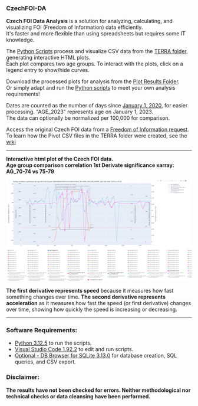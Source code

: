 ### CzechFOI-DA

**Czech FOI Data Analysis** is a solution for analyzing, calculating, and visualizing FOI (Freedom of Information) data efficiently. <br>It's faster and more flexible than using spreadsheets but requires some IT knowledge.

The [Python Scripts](https://github.com/gitfrid/CzechFOI-DA/tree/main/Py%20Scripts) process and visualize CSV data from the [TERRA folder](https://github.com/gitfrid/CzechFOI-DA/tree/main/TERRA), generating interactive HTML plots. <br>Each plot compares two age groups. To interact with the plots, click on a legend entry to show/hide curves.

Download the processed plots for analysis from the [Plot Results Folder](https://github.com/gitfrid/CzechFOI-DA/tree/main/Plot%20Results).
<br>Or simply adapt and run the [Python scripts](https://github.com/gitfrid/CzechFOI-DA/blob/main/Py%20Scripts/AH%29%202D%206-Axis%20age-compare%20rolling-mean%20significance-1D-2D%20different-scale.py) to meet your own analysis requirements!

Dates are counted as the number of days since [January 1, 2020](https://github.com/gitfrid/CzechFOI-DA/blob/main/Plot%20Results/Days%20to%20Date%20Translation%20Day%20Date%20Translation/Days%20to%20Date%20Translation%20Day%20Date%20Translation.png), for easier processing. "AGE_2023" represents age on January 1, 2023. <br>The data can optionally be normalized per 100,000 for comparison.

Access the original Czech FOI data from a [Freedom of Information request](https://github.com/PalackyUniversity/uzis-data-analysis/blob/main/data/Vesely_106_202403141131.tar.xz).
<br>To learn how the Pivot CSV files in the TERRA folder were created, see the [wiki](https://github.com/gitfrid/CzechFOI-DA/wiki)


_________________________________________
**Interactive html plot of the Czech FOI data. <br>Age group comparison correlation 1st Derivate significance xarray: AG_70-74 vs 75-79**
<br>

<img src=https://github.com/gitfrid/CzechFOI-DA/blob/main/Plot%20Results/AH)%202D%206-Axis%20age-compare%20rolling-mean%20significance-1D-2D%20same-scale%201D2D-MEAN%20POP-D%20N-CUM-D%20N%20AVG_30%20CORR_300/AH)%202D%206-Axis%20age-compare%20rolling-mean%20significance-1D-2D%20same-scale%201D2D-MEAN%20POP-D%20N-CUM-D%20N%20AVG_30%20CORR_300%20AG_70-74%20vs%2075-79.png width="1200" height="auto">
<br>

**The first derivative represents speed** because it measures how fast something changes over time.
**The second derivative represents acceleration** as it measures how fast the speed (or first derivative) changes over time, showing how quickly the speed is increasing or decreasing.

_________________________________________

### Software Requirements:
- [Python 3.12.5](https://www.python.org/downloads/) to run the scripts.
- [Visual Studio Code 1.92.2](https://code.visualstudio.com/download) to edit and run scripts.
- [Optional - DB Browser for SQLite 3.13.0](https://sqlitebrowser.org/dl/) for database creation, SQL queries, and CSV export.

### Disclaimer:
**The results have not been checked for errors. Neither methodological nor technical checks or data cleansing have been performed.**
